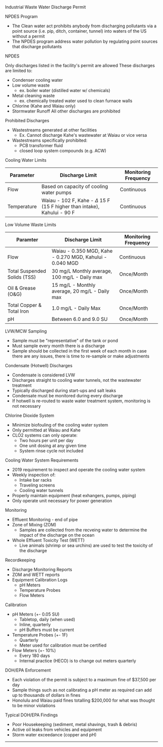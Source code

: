 Industrial Waste Water Discharge Permit

NPDES Program
-	The Clean water act prohibits anybody from discharging pollutants via a point source (i.e. pip, ditch, container, tunnel) into waters of the US without a permit
-	The NPDES program address water pollution by regulating point sources that discharge pollutants

NPDES

Only discharges listed in the facility's permit are allowed
These discharges are limited to:
-	Condenser cooling water
-	Low volume waste
	-	ex. boiler water (distilled water w/ chemicals)
-	Metal cleaning waste
	-	ex. chemically treated water used to clean furnace walls
-	Chlorine (Kahe and Waiau only)
-	Stormwater Runoff
All other discharges are prohibited

Prohibited Discharges
-	Wastestreams generated at other facilities
	-	Ex. Cannot discharge Kahe's wastewater at Waiau or vice versa
-	Wastestreams specifically prohibited:
	-	PCB transformer fluid
	-	closed loop system compounds (e.g. ACW)
	
Cooling Water Limits

| Parameter   | Discharge Limit                                     | Monitoring Frequency |
| ----------- | --------------------------------------------------- | -------------------- |
| Flow        | Based on capacity of cooling water pumps            | Continuous           |
| Temperature | Waiau - 102 F, Kahe - $\Delta$ 15 F (15 F higher than intake), Kahului - 90 F | Continuous           |

Low Volume Waste Limits

| Paramter                     | Discharge Limit                                          | Monitoring Frequency |
| ---------------------------- | -------------------------------------------------------- | -------------------- |
| Flow                         | Waiau - 0.350 MGD, Kahe - 0.270 MGD, Kahului - 0.040 MGD | Continuous           |
| Total Suspended Solids (TSS) | 30 mg/L Monthly average, 100 mg/L - Daily max            | Once/Month           |
| Oil & Grease (O&G)           | 15 mg/L - Monthly average, 20 mg/L - Daily max           | Once/Month           |
| Total Copper & Total Iron    | 1.0 mg/L - Daily Max                                     | Once/Month           |
| pH                           | Between 6.0 and 9.0 SU                                   | Once/Month           |

LVW/MCW Sampling
-	Sample must be "representative" of the tank or pond
-	Must sample every month there is a discharge
-	Sample should be collected in the first week of each month in case there are any issues, there is time to re-sample or make adjustments

Condensate (Hotwell) Discharges
-	Condensate is considered LVW
-	Discharges straight to cooling water tunnels, not the wastewater treatment
-	Typically discharged during start-ups and salt leaks
-	Condensate must be monitored during every discharge
-	If hotwell is re-routed to waste water treatment system, monitoring is not necessary

Chlorine Dioxide System
-	Minimize biofouling of the cooling water system
-	Only permitted at Waiau and Kahe
-	CLO2 systems can only operate:
	-	Two hours per unit per day
	-	One unit dosing at any given time
	-	System rinse cycle not included

Cooling Water System Requirements
-	2019 requirement to inspect and operate the cooling water system
-	Weekly inspection of:
	-	Intake bar racks
	-	Traveling screens
	-	Cooling water tunnels
-	Properly maintain equipment (heat exhangers, pumps, piping)
-	Only operate unit necessary for power generation

Monitoring
-	Effluent Monitoring - end of pipe
-	Zone of Mixing (ZOM)
	-	Samples are collected from the recveing water to determine the impact of the discharge on the ocean
-	Whole Effluent Toxicity Test (WETT)
	-	Live animals (shrimp or sea urchins) are used to test the toxicity of the discharge
	
Recordkeeping
-	Discharge Monitoring Reports
-	ZOM and WETT reports
-	Equipment Calibration Logs
	-	pH Meters
	-	Temperature Probes
	-	Flow Meters
	
Calibration
-	pH Meters (+- 0.05 SU)
	-	Tabletop, daily (when used)
	-	Inline, quarterly
	-	pH Buffers must be current
-	Temperature Probes (+- 1F)
	-	Quarterly
	-	Meter used for calibration must be certified
-	Flow Meters (+- 10%)
	-	Every 180 days
	-	Internal practice (HECO) is to change out meters quarterly

DOH/EPA Enforcement
-	Each violation of the permit is subject to a maximum fine of $37,500 per day
-	Sample things such as not calibrating a pH meter as required can add up to thousands of dollars in fines
-	Honolulu and Waiau paid fines totalling $200,000 for what was thought to be minor violations

Typical DOH/EPA Findings
-	Poor Housekeeping (sediment, metal shavings, trash & debris)
-	Active oil leaks from vehicles and equipment
-	Storm water exceedance (copper and pH)

---